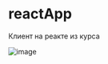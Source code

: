 # reactApp
Клиент на реакте из курса 

![image](https://user-images.githubusercontent.com/95288769/233840855-e361d325-426a-4d6c-bcc2-816e38e2f00c.png)
